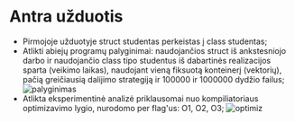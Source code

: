 # Antra užduotis
* Pirmojoje užduotyje struct studentas perkeistas į class studentas;
* Atlikti abiejų programų palyginimai: naudojančios struct iš ankstesniojo darbo ir naudojančio class tipo studentus iš dabartinės realizacijos sparta (veikimo laikas), naudojant vieną fiksuotą konteinerį (vektorių), pačią greičiausią dalijimo strategiją ir 100000 ir 1000000 dydžio failus;
![palyginimas](https://user-images.githubusercontent.com/90093949/144721432-f7759828-ad4a-4bf6-a5d9-1be2330f6585.PNG)
* Atlikta eksperimentinė analizė priklausomai nuo kompiliatoriaus optimizavimo lygio, nurodomo per flag'us: O1, O2, O3;
![optimiz](https://user-images.githubusercontent.com/90093949/144722712-a9e11fe3-7061-492c-b541-8d4d39651e48.PNG)

